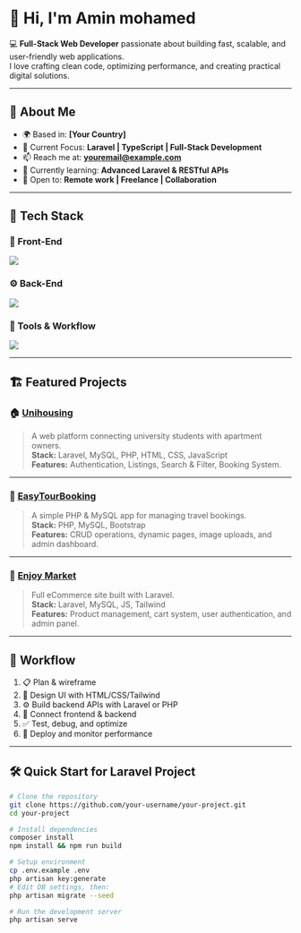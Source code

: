 # 👋 Hi, I'm Amin mohamed

💻 **Full-Stack Web Developer** passionate about building fast, scalable, and user-friendly web applications.  
I love crafting clean code, optimizing performance, and creating practical digital solutions.

---

## 🚀 About Me

- 🌍 Based in: **[Your Country]**  
- 💼 Current Focus: **Laravel | TypeScript | Full-Stack Development**  
- 📫 Reach me at: **youremail@example.com**  
- 🧠 Currently learning: **Advanced Laravel & RESTful APIs**  
- 🤝 Open to: **Remote work | Freelance | Collaboration**

---

## 🧰 Tech Stack

### 🎨 Front-End
<p>
  <img src="https://skillicons.dev/icons?i=html,css,js,ts,bootstrap,tailwind" />
</p>

### ⚙️ Back-End
<p>
  <img src="https://skillicons.dev/icons?i=php,laravel,mysql" />
</p>

### 🧩 Tools & Workflow
<p>
  <img src="https://skillicons.dev/icons?i=git,github,vscode,postman,figma" />
</p>

---

## 🏗️ Featured Projects

### 🏠 [Unihousing](https://github.com/your-username/unihousing)
> A web platform connecting university students with apartment owners.  
> **Stack:** Laravel, MySQL, PHP, HTML, CSS, JavaScript  
> **Features:** Authentication, Listings, Search & Filter, Booking System.

---

### 🌴 [EasyTourBooking](https://github.com/your-username/easytourbooking)
> A simple PHP & MySQL app for managing travel bookings.  
> **Stack:** PHP, MySQL, Bootstrap  
> **Features:** CRUD operations, dynamic pages, image uploads, and admin dashboard.

---

### 🛒 [Enjoy Market](https://github.com/your-username/enjoy-market)
> Full eCommerce site built with Laravel.  
> **Stack:** Laravel, MySQL, JS, Tailwind  
> **Features:** Product management, cart system, user authentication, and admin panel.

---

## 🧭 Workflow

1. 📋 Plan & wireframe  
2. 🎨 Design UI with HTML/CSS/Tailwind  
3. ⚙️ Build backend APIs with Laravel or PHP  
4. 🔗 Connect frontend & backend  
5. ✅ Test, debug, and optimize  
6. 🚀 Deploy and monitor performance

---

## 🛠️ Quick Start for Laravel Project

```bash
# Clone the repository
git clone https://github.com/your-username/your-project.git
cd your-project

# Install dependencies
composer install
npm install && npm run build

# Setup environment
cp .env.example .env
php artisan key:generate
# Edit DB settings, then:
php artisan migrate --seed

# Run the development server
php artisan serve
